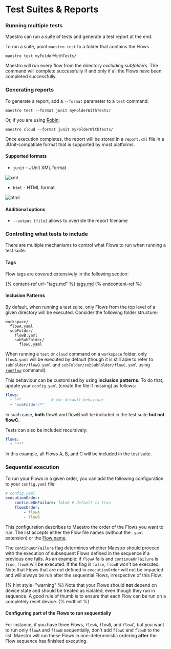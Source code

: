 # Test Suites & Reports

### Running multiple tests

Maestro can run a suite of tests and generate a test report at the end.

To run a suite, point `maestro test` to a folder that contains the Flows

```
maestro test myFolderWithTests/
```

Maestro will run every flow from the directory _excluding subfolders_. The command will complete successfully if and only if all the Flows have been completed successfully.

### Generating reports

To generate a report, add a `--format` parameter to a `test` command:

```
maestro test --format junit myFolderWithTests/
```

Or, if you are using [Robin](https://www.robintest.com/):

```
maestro cloud --format junit myFolderWithTests/
```

Once execution completes, the report will be stored in a `report.xml` file in a JUnit-compatible format that is supported by most platforms.

#### Supported formats

* `junit` - JUnit XML format

![xml](https://github.com/depapp/maestro-docs/assets/6134774/abcd3d3d-9154-4b49-85b5-274c31997771)

* `html` - HTML format

![html](https://github.com/depapp/maestro-docs/assets/6134774/8fedda56-de5e-411d-8501-63bf3c581e90)

#### Additional options

* `--output {file}` allows to override the report filename

### Controlling what tests to include

There are multiple mechanisms to control what Flows to run when running a test suite.

#### Tags

Flow tags are covered extensively in the following section:

{% content-ref url="tags.md" %}
[tags.md](tags.md)
{% endcontent-ref %}

#### Inclusion Patterns

By default, when running a test suite, only Flows from the top level of a given directory will be executed. Consider the following folder structure:

```
workspace/
  flowA.yaml
  subFolder/
    flowB.yaml
    subSubFolder/
      flowC.yaml
```

When running a `test` or `cloud` command on a `workspace` folder, only `flowA.yaml` will be executed by default (though it is still able to refer to `subFolder/flowB.yaml` and `subFolder/subSubFolder/flowC.yaml` using [`runFlow`](../advanced/nested-flows.md) command).

This behaviour can be customised by using **inclusion** **patterns.** To do that, update your `config.yaml` (create the file if missing) as follows:

```yaml
flows:
  - "*"             # the default behaviour
  - "subFolder/*"
```

In such case, **both** flowA and flowB will be included in the test suite **but not flowC**.

Tests can also be included recursively:

```yaml
flows:
  - "**"
```

In this example, all Flows A, B, and C will be included in the test suite.

### Sequential execution

To run your Flows in a given order, you can add the following configuration to your `config.yaml` file:

```yaml
# config.yaml
executionOrder:
    continueOnFailure: false # default is true
    flowsOrder:
        - flowA
        - flowB
```

This configuration describes to Maestro the order of the Flows you want to run. The list accepts either the Flow file names (without the `.yaml` extension) or the [Flow name](https://maestro.mobile.dev/api-reference/configuration/flow-configuration).

The `continueOnFailure` flag determines whether Maestro should proceed with the execution of subsequent Flows defined in the sequence if a previous one fails. As an example: if `flowA` fails and `continueOnFailure` is `true`, `flowB` will be executed. If the flag is `false`, `flowB` won't be executed. Note that Flows that are not defined in `executionOrder` will not be impacted and will always be run after the sequential Flows, irrespective of this Flow.

{% hint style="warning" %}
Note that your Flows should **not** depend on device state and should be treated as isolated, even though they run in sequence. A good rule of thumb is to ensure that each Flow can be run on a completely reset device.
{% endhint %}

#### Configuring part of the Flows to run sequentially

For instance, if you have three Flows, `flowA`, `flowB`, and `flowC`, but you want to run only `flowA` and `flowB` sequentially, don't add `flowC` and `flowD` to the list. Maestro will run these Flows in non-deterministic ordering **after** the Flow sequence has finished executing.
